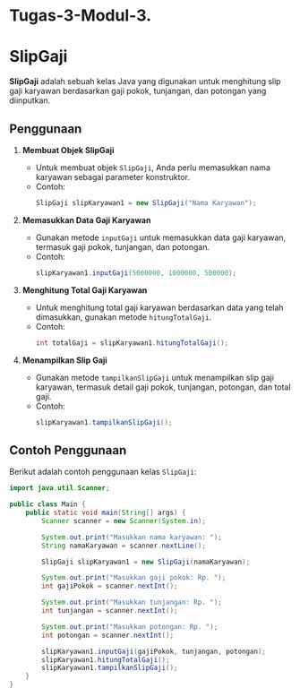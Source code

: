 # Tugas-3-Modul-3.
# SlipGaji

**SlipGaji** adalah sebuah kelas Java yang digunakan untuk menghitung slip gaji karyawan berdasarkan gaji pokok, tunjangan, dan potongan yang diinputkan.

## Penggunaan

1. **Membuat Objek SlipGaji**
    - Untuk membuat objek `SlipGaji`, Anda perlu memasukkan nama karyawan sebagai parameter konstruktor.
    - Contoh:
      ```java
      SlipGaji slipKaryawan1 = new SlipGaji("Nama Karyawan");
      ```

2. **Memasukkan Data Gaji Karyawan**
    - Gunakan metode `inputGaji` untuk memasukkan data gaji karyawan, termasuk gaji pokok, tunjangan, dan potongan.
    - Contoh:
      ```java
      slipKaryawan1.inputGaji(5000000, 1000000, 500000);
      ```

3. **Menghitung Total Gaji Karyawan**
    - Untuk menghitung total gaji karyawan berdasarkan data yang telah dimasukkan, gunakan metode `hitungTotalGaji`.
    - Contoh:
      ```java
      int totalGaji = slipKaryawan1.hitungTotalGaji();
      ```

4. **Menampilkan Slip Gaji**
    - Gunakan metode `tampilkanSlipGaji` untuk menampilkan slip gaji karyawan, termasuk detail gaji pokok, tunjangan, potongan, dan total gaji.
    - Contoh:
      ```java
      slipKaryawan1.tampilkanSlipGaji();
      ```

## Contoh Penggunaan

Berikut adalah contoh penggunaan kelas `SlipGaji`:

```java
import java.util.Scanner;

public class Main {
    public static void main(String[] args) {
        Scanner scanner = new Scanner(System.in);

        System.out.print("Masukkan nama karyawan: ");
        String namaKaryawan = scanner.nextLine();

        SlipGaji slipKaryawan1 = new SlipGaji(namaKaryawan);

        System.out.print("Masukkan gaji pokok: Rp. ");
        int gajiPokok = scanner.nextInt();

        System.out.print("Masukkan tunjangan: Rp. ");
        int tunjangan = scanner.nextInt();

        System.out.print("Masukkan potongan: Rp. ");
        int potongan = scanner.nextInt();

        slipKaryawan1.inputGaji(gajiPokok, tunjangan, potongan);
        slipKaryawan1.hitungTotalGaji();
        slipKaryawan1.tampilkanSlipGaji();
    }
}
